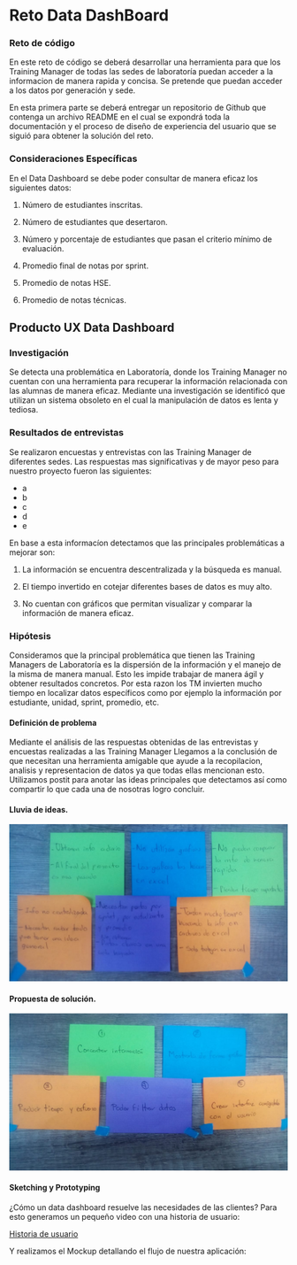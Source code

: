 # Reto Data DashBoard

###  Reto de código

En este reto de código se deberá desarrollar una herramienta para que los Training Manager de todas las sedes de laboratoría puedan acceder a la informacion de manera rapida y concisa. Se pretende que puedan acceder a los datos por generación y sede.

En esta primera parte se deberá entregar un repositorio de Github que contenga un archivo README en el cual se expondrá toda la documentación y el proceso de diseño de experiencia del usuario que se siguió para obtener la solución del reto.

### Consideraciones Específicas

En el Data Dashboard se debe poder consultar de manera eficaz los siguientes datos:

1. Número de estudiantes inscritas.

2. Número de estudiantes que desertaron.

3. Número y porcentaje de estudiantes que pasan el criterio mínimo de evaluación.

4. Promedio final de notas por sprint.

5. Promedio de notas HSE.

6. Promedio de notas técnicas.

## Producto UX Data Dashboard

### Investigación

Se detecta una problemática en Laboratoría, donde los Training Manager no cuentan con una herramienta para recuperar la información relacionada con las alumnas de manera eficaz.
Mediante una investigación se identificó que utilizan un sistema obsoleto en el cual la manipulación de datos es lenta y tediosa.

### Resultados de entrevistas

Se realizaron encuestas y entrevistas con las Training Manager de diferentes sedes.
Las respuestas mas significativas y de mayor peso para nuestro proyecto fueron las siguientes:

 - a
 - b
 - c
 - d
 - e

En base a esta informacíon detectamos que las principales problemáticas a mejorar son:

1. La información se encuentra descentralizada y la búsqueda es manual.

2. El tiempo invertido en cotejar diferentes bases de datos es muy alto.

3. No cuentan con gráficos que permitan visualizar y comparar la información de manera eficaz.

### Hipótesis

Consideramos que la principal problemática que tienen las Training Managers de Laboratoría es la dispersión de la información y el manejo de la misma de manera manual.
Esto les impide trabajar de manera ágil y obtener resultados concretos.
Por esta razon los TM invierten mucho tiempo en localizar datos específicos como por ejemplo la información por estudiante, unidad, sprint, promedio, etc.

#### Definición de problema

 Mediante el análisis de las respuestas obtenidas de las entrevistas y encuestas realizadas a las Training Manager Llegamos a la conclusión de que necesitan una herramienta amigable que ayude a la recopilacion, analisis y representacion de datos ya que todas ellas mencionan esto. Utilizamos postit para anotar las ideas principales que detectamos así como compartir lo que cada una de nosotras logro concluir.

#### Lluvia de ideas.
![Lluvia de ideas](/assets/images/Lluviaideas.jpeg)

#### Propuesta de solución.

![Lluvia de ideas](/assets/images/Lluviaideas2.jpeg)

#### Sketching y Prototyping
¿Cómo un data dashboard resuelve las necesidades de las clientes?
Para esto generamos un pequeño video con una historia de usuario:

[Historia de usuario](https://www.powtoon.com/c/bjknz65hmC5/0/m)

Y realizamos el Mockup detallando el flujo de nuestra aplicación:

